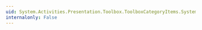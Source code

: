 ```yaml
---
uid: System.Activities.Presentation.Toolbox.ToolboxCategoryItems.System#Collections#IList#Clear
internalonly: False
---
```

